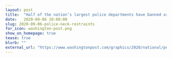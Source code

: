 ```yaml
---
layout: post
title:  "Half of the nation’s largest police departments have banned or limited neck restraints since June"
date:   2020-09-06 10:00:00
slug: 2020-09-06-police-neck-restraints
for_icon: washington-post.png
show_on_homepage: true
tease: true
blurb: ""
external_url: "https://www.washingtonpost.com/graphics/2020/national/police-use-of-force-chokehold-carotid-ban/"
---
```


